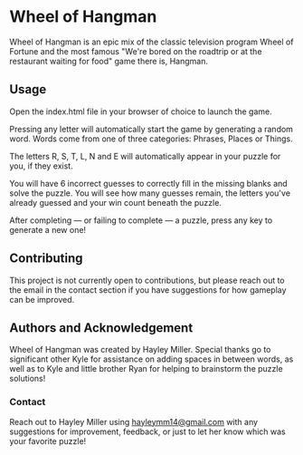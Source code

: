 # Wheel of Hangman

Wheel of Hangman is an epic mix of the classic television program Wheel of Fortune and the most famous "We're bored on the roadtrip or at the restaurant waiting for food" game there is, Hangman.

## Usage

Open the index.html file in your browser of choice to launch the game. 

Pressing any letter will automatically start the game by generating a random word. Words come from one of three categories: Phrases, Places or Things. 

The letters R, S, T, L, N and E will automatically appear in your puzzle for you, if they exist.

You will have 6 incorrect guesses to correctly fill in the missing blanks and solve the puzzle. You will see how many guesses remain, the letters you've already guessed and your win count beneath the puzzle.

After completing — or failing to complete — a puzzle, press any key to generate a new one!

## Contributing

This project is not currently open to contributions, but please reach out to the email in the contact section if you have suggestions for how gameplay can be improved.

## Authors and Acknowledgement

Wheel of Hangman was created by Hayley Miller. Special thanks go to significant other Kyle for assistance on adding spaces in between words, as well as to Kyle and little brother Ryan for helping to brainstorm the puzzle solutions!

### Contact

Reach out to Hayley Miller using hayleymm14@gmail.com with any suggestions for improvement, feedback, or just to let her know which was your favorite puzzle!

